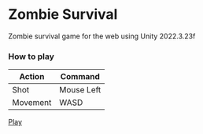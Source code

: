 # Zombie Survival

Zombie survival game for the web using Unity 2022.3.23f

### How to play

| Action   | Command    |
| -------- | ---------- |
| Shot     | Mouse Left |
| Movement | WASD       |

[Play](https://humbertodias.github.io/unity-zombie-survival)
